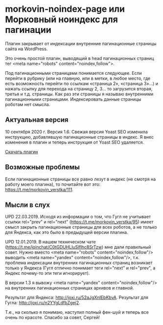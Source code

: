 # morkovin-noindex-page или Морковный ноиндекс для пагинации

Плагин закрывает от индексации внутренние пагинационные страницы сайта на WordPress.

Это очень простой плагин, выводящий в head пагинационных страниц тег &#60;meta name="robots" content="noindex,follow"&#62;.

Под пагинационными страницами понимается следующее. Если перейти в рубрику (или на главную, или в метки, в любое место, где есть возможность перейти по ссылкам «страница 2», «страница 3»…) и нажать ссылку для перехода на страницу 2, 3… то загрузится вторая, третья и т.д. страницы. Как раз эти страницы я называю внутренними пагинационными страницами. Индексировать данные страницы роботам нет смысла.

## Актуальная версия

10 сентября 2020 г. Версия 1.6. Свежая версия Yoast SEO изменила инструкцию, добавлявшую пагинационные страницы в индекс. Я внес изменения в плагин и теперь инструкция от Yoast SEO удаляется.

[Скачать плагин](https://github.com/amorkovin/morkovin-noindex-page/archive/1.6.zip)

## Возможные проблемы

Если пагинационные страницы все равно лезут в индекс (не смотря на работу моего плагина), то почитайте вот это: https://t.me/morkovin_verstka/111.


## Мысли в слух

UPD 22.03.2019. Исходя из информации о том, что Гугл не учитывает ссылки rel="prev" и rel="next" (https://t.me/morkovin_verstka/95) имеет смысл закрыть пагинационные страницы для всех роботов, а не только для Яндекса, как это было в предыдущей версии плагина.

UPD 12.01.2019. В нашем техническом чате (https://t.me/joinchat/C0tGDUHLIuSlflhc8SrTzw) мне дали правильный совет. Нужно вместо &#60;meta name="robots" content="noindex,follow"/&#62; выводить &#60;meta name="yandex" content="noindex,follow"/&#62;, т.к. проблема индексации внутренних пагинационных страниц возникает только у Яндекса (Гугл отлично понимает теги rel="next" и rel="prev", а Яндекс почему-то эти теги игнорирует).

В версии 1.3 я вывожу &#60;meta name="yandex" content="noindex,follow"/&#62; на внутренних пагинационных страницах архивов и главной.

Результат для Яндекса: http://joxi.ru/52aJgXnIEbKbvA. Результат для Гугла: http://joxi.ru/n2YYgLdfbZgej2.

Т.е., на сколько я понимаю, наступил полный фен-шуй и теперь все очень по красоте. Спасибо за совет, Сергей!

